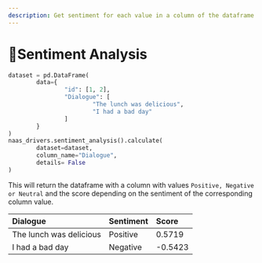 ```yaml
---
description: Get sentiment for each value in a column of the dataframe
---
```


# 🥰Sentiment Analysis

```python
dataset = pd.DataFrame(
        data={
                "id": [1, 2],
                "Dialogue": [
                        "The lunch was delicious",
                        "I had a bad day"
                ]
        }
)
naas_drivers.sentiment_analysis().calculate(
        dataset=dataset,
        column_name="Dialogue",
        details= False
)
```

This will return the dataframe with a column with values `Positive, Negative or Neutral` and the score depending on the sentiment of the corresponding column value.

| Dialogue | Sentiment | Score |
| :--- | :--- | :--- |
| The lunch was delicious | Positive | 0.5719 |
| I had a bad day | Negative | -0.5423 |

